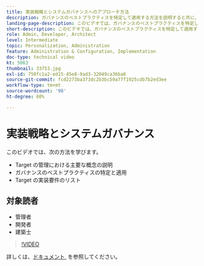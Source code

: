 ```yaml
---
title: 実装戦略とシステムガバナンスへのアプローチ方法
description: ガバナンスのベストプラクティスを特定して適用する方法を説明すると共に、Target の実装要件を一覧表示します。
landing-page-description: このビデオでは、ガバナンスのベストプラクティスを特定して適用する方法を説明すると共に、Target の実装要件を示します。
short-description: このビデオでは、ガバナンスのベストプラクティスを特定して適用する方法を説明すると共に、Target の実装要件を示します。
role: Admin, Developer, Architect
level: Intermediate
topic: Personalization, Administration
feature: Administration & Configuration, Implementation
doc-type: technical video
kt: 5063
thumbnail: 33753.jpg
exl-id: 750fc1a2-ed15-45e8-9ad3-32049ca36ba8
source-git-commit: fcd2273ba373dc2b3bc59a77f1925cdb7b2ed3ee
workflow-type: tm+mt
source-wordcount: '98'
ht-degree: 60%

---
```


# 実装戦略とシステムガバナンス

このビデオでは、次の方法を学びます。

* Target の管理における主要な概念の説明
* ガバナンスのベストプラクティスの特定と適用
* Target の実装要件のリスト

## 対象読者

* 管理者
* 開発者
* 建築士

>[!VIDEO](https://video.tv.adobe.com/v/33753/?quality=12)

詳しくは、[&#x200B; ドキュメント &#x200B;](https://experienceleague.adobe.com/docs/target/using/administer/administrating-target.html?lang=ja) を参照してください。
